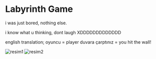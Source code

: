 # Labyrinth Game
 i was just bored, nothing else.


i know what u thinking, dont laugh XDDDDDDDDDDDDD

english translation;
oyuncu = player
duvara çarptınız = you hit the wall!

![resim1](https://user-images.githubusercontent.com/32031460/87212248-3bf05080-c326-11ea-9fb8-2de743329844.PNG)
![resim2](https://user-images.githubusercontent.com/32031460/87212249-3d217d80-c326-11ea-8d44-4492e1eb1f78.PNG)
